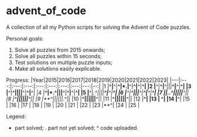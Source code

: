 # advent_of_code
A collection of all my Python scripts for solving the Advent of Code puzzles.

Personal goals:
1) Solve all puzzles from 2015 onwards;
2) Solve all puzzles within 15 seconds;
3) Test solutions on multiple puzzle inputs;
4) Make all solutions easily explicable.

Progress:
|Year|2015|2016|2017|2018|2019|2020|2021|2022|2023|
|---|:---:|:---:|:---:|:---:|:---:|:---:|:---:|---:|--:|
|1  |**^|**^|**^|*.|**^|**^|**^|**^|
|2  |**^|**^|**^|||**^|**^|**^|
|3  |**^|**^||||**^|**^|**^|
|4  |**^|*.^|||**^|**^|**^|**^|
|5  |**^|*.^||||**^|**^|**^|
|6  |**^|**^|||**^|**^|**^|**^|
|7  ||..^|||||**^||
|8  |**^||||||**^||
|9  |**^||||||*.^||
|10 |**^||||||**^||
|11 |**^||||||**^||
|12 |**^|
|13 |   ^|
|14 |**^|
|15 |
|16 |
|17 |
|18 |
|19 |
|20 |
|21 |
|22 |
|23 |**^|
|24 |
|25 |

Legend:
* part solved;
. part not yet solved;
^ code uploaded.
